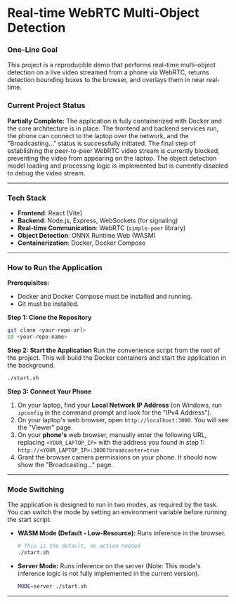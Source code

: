 # Real-time WebRTC Multi-Object Detection

### One-Line Goal
This project is a reproducible demo that performs real-time multi-object detection on a live video streamed from a phone via WebRTC, returns detection bounding boxes to the browser, and overlays them in near real-time.

### Current Project Status
**Partially Complete:** The application is fully containerized with Docker and the core architecture is in place. The frontend and backend services run, the phone can connect to the laptop over the network, and the "Broadcasting..." status is successfully initiated. The final step of establishing the peer-to-peer WebRTC video stream is currently blocked, preventing the video from appearing on the laptop. The object detection model loading and processing logic is implemented but is currently disabled to debug the video stream.

---

### Tech Stack
* **Frontend**: React (Vite)
* **Backend**: Node.js, Express, WebSockets (for signaling)
* **Real-time Communication**: WebRTC (`simple-peer` library)
* **Object Detection**: ONNX Runtime Web (WASM)
* **Containerization**: Docker, Docker Compose

---

### How to Run the Application

**Prerequisites:**
* Docker and Docker Compose must be installed and running.
* Git must be installed.

**Step 1: Clone the Repository**
```bash
git clone <your-repo-url>
cd <your-repo-name>
```

**Step 2: Start the Application**
Run the convenience script from the root of the project. This will build the Docker containers and start the application in the background.
```bash
./start.sh
```

**Step 3: Connect Your Phone**
1.  On your laptop, find your **Local Network IP Address** (on Windows, run `ipconfig` in the command prompt and look for the "IPv4 Address").
2.  On your laptop's web browser, open `http://localhost:3000`. You will see the "Viewer" page.
3.  On your **phone's** web browser, manually enter the following URL, replacing `<YOUR_LAPTOP_IP>` with the address you found in step 1:
    `http://<YOUR_LAPTOP_IP>:3000?broadcaster=true`
4.  Grant the browser camera permissions on your phone. It should now show the "Broadcasting..." page.

---

### Mode Switching
The application is designed to run in two modes, as required by the task. You can switch the mode by setting an environment variable before running the start script.

* **WASM Mode (Default - Low-Resource):** Runs inference in the browser.
    ```bash
    # This is the default, no action needed
    ./start.sh
    ```
* **Server Mode:** Runs inference on the server (Note: This mode's inference logic is not fully implemented in the current version).
    ```bash
    MODE=server ./start.sh
    ```

---

